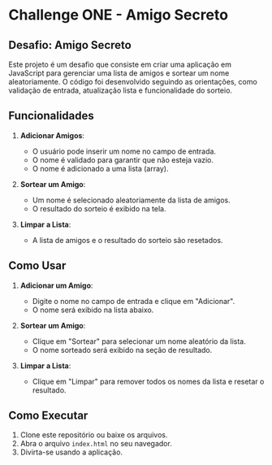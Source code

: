 # Challenge ONE - Amigo Secreto


## Desafio: Amigo Secreto

Este projeto é um desafio que consiste em criar uma aplicação em JavaScript para gerenciar uma lista de amigos e sortear um nome aleatoriamente. O código foi desenvolvido seguindo as orientações, como validação de entrada, atualização lista e funcionalidade do sorteio.

## Funcionalidades

1. **Adicionar Amigos**:
   - O usuário pode inserir um nome no campo de entrada.
   - O nome é validado para garantir que não esteja vazio.
   - O nome é adicionado a uma lista (array).
  
2. **Sortear um Amigo**:
   - Um nome é selecionado aleatoriamente da lista de amigos.
   - O resultado do sorteio é exibido na tela.

3. **Limpar a Lista**:
   - A lista de amigos e o resultado do sorteio são resetados.

## Como Usar

1. **Adicionar um Amigo**:
   - Digite o nome no campo de entrada e clique em "Adicionar".
   - O nome será exibido na lista abaixo.

2. **Sortear um Amigo**:
   - Clique em "Sortear" para selecionar um nome aleatório da lista.
   - O nome sorteado será exibido na seção de resultado.

3. **Limpar a Lista**:
   - Clique em "Limpar" para remover todos os nomes da lista e resetar o resultado.

## Como Executar

1. Clone este repositório ou baixe os arquivos.
2. Abra o arquivo `index.html` no seu navegador.
3. Divirta-se usando a aplicação.
